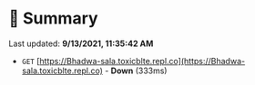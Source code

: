# 📖 Summary
Last updated: **9/13/2021, 11:35:42 AM**

- `GET` [https://Bhadwa-sala.toxicblte.repl.co](https://Bhadwa-sala.toxicblte.repl.co) - **Down** (333ms)
